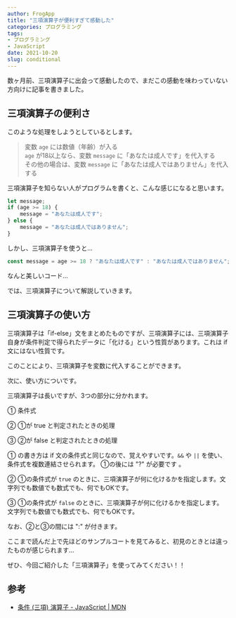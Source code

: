 ```yaml
---
author: FrogApp
title: "三項演算子が便利すぎて感動した"
categories: プログラミング
tags:
- プログラミング
- JavaScript
date: 2021-10-20
slug: conditional
---
```



数ヶ月前、三項演算子に出会って感動したので、まだこの感動を味わっていない方向けに記事を書きました。

## 三項演算子の便利さ

このような処理をしようとしているとします。

> 変数 `age` には数値（年齢）が入る<br>
> `age` が18以上なら、変数 `message` に「あなたは成人です」を代入する<br>
> その他の場合は、変数 `message` に「あなたは成人ではありません」を代入する<br>

三項演算子を知らない人がプログラムを書くと、こんな感じになると思います。

```JavaScript
let message;
if (age >= 18) {
    message = "あなたは成人です";
} else {
    message = "あなたは成人ではありません";
}
```

しかし、三項演算子を使うと...

```JavaScript
const message = age >= 18 ? "あなたは成人です" : "あなたは成人ではありません";
```

なんと美しいコード...

では、三項演算子について解説していきます。

## 三項演算子の使い方

三項演算子は「if-else」文をまとめたものですが、三項演算子には、三項演算子自身が条件判定で得られたデータに「化ける」という性質があります。これは if 文にはない性質です。

このことにより、三項演算子を変数に代入することができます。

次に、使い方についです。

三項演算子は長いですが、3つの部分に分かれます。

① 条件式

② ①が true と判定されたときの処理

③ ②が false と判定されたときの処理

① の書き方は if 文の条件式と同じなので、覚えやすいです。`&&` や `||` を使い、条件式を複数連結させられます。 ①の後には "?" が必要です
。

② ①の条件式が `true` のときに、三項演算子が何に化けるかを指定します。文字列でも数値でも数式でも、何でもOKです。

③ ①の条件式が `false` のときに、三項演算子が何に化けるかを指定します。文字列でも数値でも数式でも、何でもOKです。

なお、②と③の間には ":" が付きます。

ここまで読んだ上で先ほどのサンプルコートを見てみると、初見のときとは違ったものが感じられます...

ぜひ、今回ご紹介した「三項演算子」を使ってみてください！！

## 参考

- <a href="https://developer.mozilla.org/ja/docs/Web/JavaScript/Reference/Operators/Conditional_Operator" target="_blank" rel="noopener noreferrer">条件 (三項) 演算子 - JavaScript | MDN</a>

